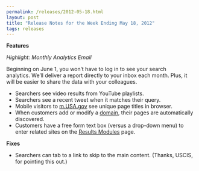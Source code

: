 ```yaml
---
permalink: /releases/2012-05-18.html
layout: post
title: "Release Notes for the Week Ending May 18, 2012"
tags: releases
---
```

<p><strong>Features</strong></p>
<p><em>Highlight: Monthly Analytics Email</em></p>
<p>Beginning on June 1, you won&#8217;t have to log in to see your search analytics. We&#8217;ll deliver a report directly to your inbox each month. Plus, it will be easier to share the data with your colleagues.</p>
<ul><li>Searchers see video results from YouTube playlists.</li>
<li>Searchers see a recent tweet when it matches their query.</li>
<li>Mobile visitors to <a href="http://m.usa.gov">m.USA.gov</a> see unique page titles in browser.</li>
<li>When customers add or modify a <a href="/blog/how-to-edit-your-domains.html">domain</a>, their pages are automatically discovered.</li>
<li>Customers have a free form text box (versus a drop-down menu) to enter related sites on the <a href="/blog/how-to-select-the-modules-that-appear-on-your-results.html">Results Modules</a> page.</li>
</ul><p><strong>Fixes</strong></p>
<ul><li>Searchers can tab to a link to skip to the main content. (Thanks, USCIS, for pointing this out.)</li>
</ul>
